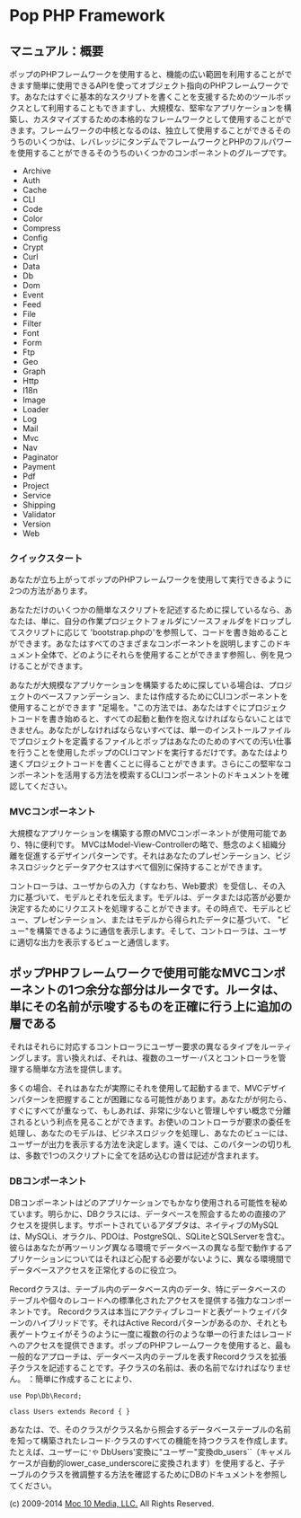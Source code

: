Pop PHP Framework
=================

マニュアル：概要
---------------

ポップのPHPフレームワークを使用すると、機能の広い範囲を利用することができます簡単に使用できるAPIを使ってオブジェクト指向のPHPフレームワークです。あなたはすぐに基本的なスクリプトを書くことを支援するためのツールボックスとして利用することもできますし、大規模な、堅牢なアプリケーションを構築し、カスタマイズするための本格的なフレームワークとして使用することができます。フレームワークの中核となるのは、独立して使用することができるそのうちのいくつかは、レバレッジにタンデムでフレームワークとPHPのフルパワーを使用することができるそのうちのいくつかのコンポーネントのグループです。

-   Archive
-   Auth
-   Cache
-   CLI
-   Code
-   Color
-   Compress
-   Config
-   Crypt
-   Curl
-   Data
-   Db
-   Dom
-   Event
-   Feed
-   File
-   Filter
-   Font
-   Form
-   Ftp
-   Geo
-   Graph
-   Http
-   I18n
-   Image
-   Loader
-   Log
-   Mail
-   Mvc
-   Nav
-   Paginator
-   Payment
-   Pdf
-   Project
-   Service
-   Shipping
-   Validator
-   Version
-   Web

### クイックスタート

あなたが立ち上がってポップのPHPフレームワークを使用して実行できるように2つの方法があります。

あなただけのいくつかの簡単なスクリプトを記述するために探しているなら、あなたは、単に、自分の作業プロジェクトフォルダにソースフォルダをドロップしてスクリプトに応じて
'bootstrap.phpの'を参照して、コードを書き始めることができます。あなたはすべてのさまざまなコンポーネントを説明しますこのドキュメント全体で、どのようにそれらを使用することができます参照し、例を見つけることができます。

あなたが大規模なアプリケーションを構築するために探している場合は、プロジェクトのベースファンデーション、または作成するためにCLIコンポーネントを使用することができます
"足場を。"この方法では、あなたはすぐにプロジェクトコードを書き始めると、すべての起動と動作を抱えなければならないことはできません。あなたがしなければならないすべては、単一のインストールファイルでプロジェクトを定義するファイルとポップはあなたのためのすべての汚い仕事を行うことを使用したポップのCLIコマンドを実行するだけです。あなたはより速くプロジェクトコードを書くことに得ることができます。さらにこの堅牢なコンポーネントを活用する方法を模索するCLIコンポーネントのドキュメントを確認してください。

### MVCコンポーネント

大規模なアプリケーションを構築する際のMVCコンポーネントが使用可能であり、特に便利です。
MVCはModel-View-Controllerの略で、懸念のよく組織分離を促進するデザインパターンです。それはあなたのプレゼンテーション、ビジネスロジックとデータアクセスはすべて個別に保持することができます。

コントローラは、ユーザからの入力（すなわち、Web要求）を受信し、その入力に基づいて、モデルとそれを伝えます。モデルは、データまたは応答が必要か決定するためにリクエストを処理することができます。その時点で、モデルとビュー、プレゼンテーション、またはモデルから得られたデータに基づいて、
"ビュー"を構築できるように通信を表示します。そして、コントローラは、ユーザに適切な出力を表示するビューと通信します。

ポップPHPフレームワークで使用可能なMVCコンポーネントの1つ余分な部分はルータです。ルータは、単にその名前が示唆するものを正確に行う上に追加の層である
-
それはそれらに対応するコントローラにユーザー要求の異なるタイプをルーティングします。言い換えれば、それは、複数のユーザー·パスとコントローラを管理する簡単な方法を提供します。

多くの場合、それはあなたが実際にそれを使用して起動するまで、MVCデザインパターンを把握することが困難になる可能性があります。あなたがが何たら、すぐにすべてが重なって、もしあれば、非常に少ないと管理しやすい概念で分離されるという利点を見ることができます。お使いのコントローラが要求の委任を処理し、あなたのモデルは、ビジネスロジックを処理し、あなたのビューには、ユーザーが出力を表示する方法を決定します。遠くでは、このパターンの切り札は、多数で1つのスクリプトに全てを詰め込むの昔は記述が含まれます。

### DBコンポーネント

DBコンポーネントはどのアプリケーションでもかなり使用される可能性を秘めています。明らかに、DBクラスには、データベースを照会するための直接のアクセスを提供します。サポートされているアダプタは、ネイティブのMySQLは、MySQLi、オラクル、PDOは、PostgreSQL、SQLiteとSQLServerを含む。彼らはあなたが再ツーリング異なる環境でデータベースの異なる型で動作するアプリケーションについてはそれほど心配する必要がないように、異なる環境間でデータベースアクセスを正常化するのに役立つ。

Recordクラスは、テーブル内のデータベース内のデータ、特にデータベースのテーブルや個々のレコードへの標準化されたアクセスを提供する強力なコンポーネントです。 Recordクラスは本当にアクティブレコードと表ゲートウェイパターンのハイブリッドです。それはActive Recordパターンがあるのか、それとも表ゲートウェイがそうのように一度に複数の行のような単一の行またはレコードへのアクセスを提供できます。ポップのPHPフレームワークを使用すると、最も一般的なアプローチは、データベース内のテーブルを表すRecordクラスを拡張子クラスを記述することです。子クラスの名前は、表の名前でなければなりません。 ：簡単に作成することにより、

    use Pop\Db\Record;

    class Users extends Record { }

あなたは、で、そのクラスがクラス名から照会するデータベーステーブルの名前を知って構築されたレコード·クラスのすべての機能を持つクラスを作成します。たとえば、ユーザーに`'や` DbUsers'変換に"ユーザー"変換db_users``（キャメルケースが自動的lower_case_underscoreに変換されます）を使用すると、子テーブルのクラスを微調整する方法を確認するためにDBのドキュメントを参照してください。

\(c) 2009-2014 [Moc 10 Media, LLC.](http://www.moc10media.com) All
Rights Reserved.
